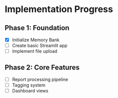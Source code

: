 # Implementation Progress

## Phase 1: Foundation
- [x] Initialize Memory Bank
- [ ] Create basic Streamlit app
- [ ] Implement file upload

## Phase 2: Core Features
- [ ] Report processing pipeline
- [ ] Tagging system
- [ ] Dashboard views
